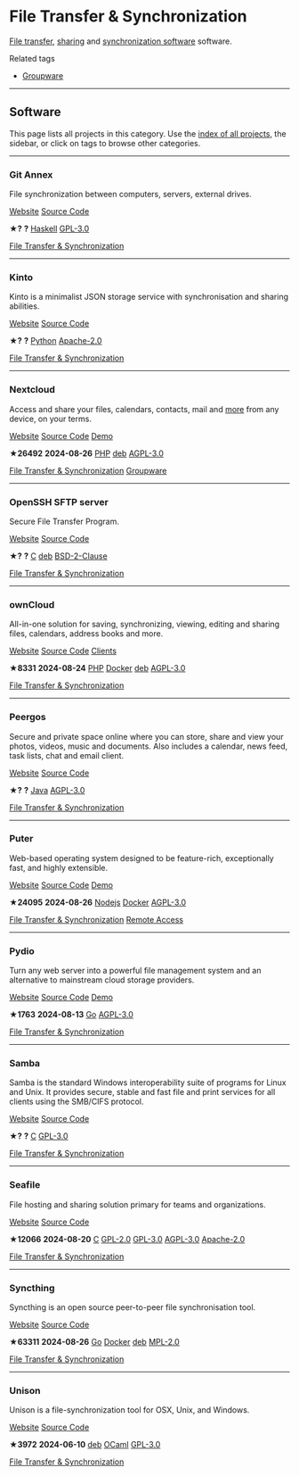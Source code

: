 # File Transfer & Synchronization

[File transfer](https://en.wikipedia.org/wiki/File_transfer), [sharing](https://en.wikipedia.org/wiki/File_sharing) and [synchronization software](https://en.wikipedia.org/wiki/File_synchronization) software.

Related tags

* [Groupware](https://awesome-selfhosted.net/tags/groupware.html)

---

## Software

This page lists all projects in this category. Use the [index of all projects](https://awesome-selfhosted.net/index.html), the sidebar, or click on  tags to browse other categories.

---

### Git Annex

File synchronization between computers, servers, external drives.

[ Website](https://git-annex.branchable.com/) [ Source Code](https://git.joeyh.name/index.cgi/git-annex.git/)

**★?**  **?** [ Haskell](https://awesome-selfhosted.net/platforms/haskell.html) [ GPL-3.0](https://awesome-selfhosted.net/index.html#list-of-licenses)

[ File Transfer & Synchronization](https://awesome-selfhosted.net/tags/file-transfer--synchronization.html)

---

### Kinto

Kinto is a minimalist JSON storage service with synchronisation and sharing abilities.

[ Website](https://kinto.readthedocs.org/) [ Source Code](https://github.com/Kinto)

**★?**  **?** [ Python](https://awesome-selfhosted.net/platforms/python.html) [ Apache-2.0](https://awesome-selfhosted.net/index.html#list-of-licenses)

[ File Transfer & Synchronization](https://awesome-selfhosted.net/tags/file-transfer--synchronization.html)

---

### Nextcloud

Access and share your files, calendars, contacts, mail and [more](https://apps.nextcloud.com/) from any device, on your terms.

[ Website](https://nextcloud.com/) [ Source Code](https://github.com/nextcloud/server) [ Demo](https://try.nextcloud.com/)

**★26492**  **2024-08-26** [ PHP](https://awesome-selfhosted.net/platforms/php.html) [ deb](https://awesome-selfhosted.net/platforms/deb.html) [ AGPL-3.0](https://awesome-selfhosted.net/index.html#list-of-licenses)

[ File Transfer & Synchronization](https://awesome-selfhosted.net/tags/file-transfer--synchronization.html) [ Groupware](https://awesome-selfhosted.net/tags/groupware.html)

---

### OpenSSH SFTP server

Secure File Transfer Program.

[ Website](https://www.openssh.com/) [ Source Code](https://cvsweb.openbsd.org/cgi-bin/cvsweb/src/usr.bin/ssh/)

**★?**  **?** [ C](https://awesome-selfhosted.net/platforms/c.html) [ deb](https://awesome-selfhosted.net/platforms/deb.html) [ BSD-2-Clause](https://awesome-selfhosted.net/index.html#list-of-licenses)

[ File Transfer & Synchronization](https://awesome-selfhosted.net/tags/file-transfer--synchronization.html)

---

### ownCloud

All-in-one solution for saving, synchronizing, viewing, editing and sharing files, calendars, address books and more.

[ Website](https://owncloud.org/) [ Source Code](https://github.com/owncloud/core) [ Clients](https://github.com/owncloud/core/wiki/Apps)

**★8331**  **2024-08-24** [ PHP](https://awesome-selfhosted.net/platforms/php.html) [ Docker](https://awesome-selfhosted.net/platforms/docker.html) [ deb](https://awesome-selfhosted.net/platforms/deb.html) [ AGPL-3.0](https://awesome-selfhosted.net/index.html#list-of-licenses)

[ File Transfer & Synchronization](https://awesome-selfhosted.net/tags/file-transfer--synchronization.html)

---

### Peergos

Secure and private space online where you can store, share and view your photos, videos, music and documents. Also includes a calendar, news feed, task lists, chat and email client.

[ Website](https://peergos.org/) [ Source Code](https://github.com/Peergos)

**★?**  **?** [ Java](https://awesome-selfhosted.net/platforms/java.html) [ AGPL-3.0](https://awesome-selfhosted.net/index.html#list-of-licenses)

[ File Transfer & Synchronization](https://awesome-selfhosted.net/tags/file-transfer--synchronization.html)

---

### Puter

Web-based operating system designed to be feature-rich, exceptionally fast, and highly extensible.

[ Website](https://puter.com/) [ Source Code](https://github.com/heyputer/puter) [ Demo](https://puter.com/)

**★24095**  **2024-08-26** [ Nodejs](https://awesome-selfhosted.net/platforms/nodejs.html) [ Docker](https://awesome-selfhosted.net/platforms/docker.html) [ AGPL-3.0](https://awesome-selfhosted.net/index.html#list-of-licenses)

[ File Transfer & Synchronization](https://awesome-selfhosted.net/tags/file-transfer--synchronization.html) [ Remote Access](https://awesome-selfhosted.net/tags/remote-access.html)

---

### Pydio

Turn any web server into a powerful file management system and an alternative to mainstream cloud storage providers.

[ Website](https://pydio.com/) [ Source Code](https://github.com/pydio/cells) [ Demo](https://pydio.com/en/demo)

**★1763**  **2024-08-13** [ Go](https://awesome-selfhosted.net/platforms/go.html) [ AGPL-3.0](https://awesome-selfhosted.net/index.html#list-of-licenses)

[ File Transfer & Synchronization](https://awesome-selfhosted.net/tags/file-transfer--synchronization.html)

---

### Samba

Samba is the standard Windows interoperability suite of programs for Linux and Unix. It provides secure, stable and fast file and print services for all clients using the SMB/CIFS protocol.

[ Website](https://www.samba.org/) [ Source Code](https://git.samba.org/samba.git/)

**★?**  **?** [ C](https://awesome-selfhosted.net/platforms/c.html) [ GPL-3.0](https://awesome-selfhosted.net/index.html#list-of-licenses)

[ File Transfer & Synchronization](https://awesome-selfhosted.net/tags/file-transfer--synchronization.html)

---

### Seafile

File hosting and sharing solution primary for teams and organizations.

[ Website](https://www.seafile.com/en/home/) [ Source Code](https://github.com/haiwen/seafile)

**★12066**  **2024-08-20** [ C](https://awesome-selfhosted.net/platforms/c.html) [ GPL-2.0](https://awesome-selfhosted.net/index.html#list-of-licenses) [ GPL-3.0](https://awesome-selfhosted.net/index.html#list-of-licenses) [ AGPL-3.0](https://awesome-selfhosted.net/index.html#list-of-licenses) [ Apache-2.0](https://awesome-selfhosted.net/index.html#list-of-licenses)

[ File Transfer & Synchronization](https://awesome-selfhosted.net/tags/file-transfer--synchronization.html)

---

### Syncthing

Syncthing is an open source peer-to-peer file synchronisation tool.

[ Website](https://syncthing.net/) [ Source Code](https://github.com/syncthing/syncthing)

**★63311**  **2024-08-26** [ Go](https://awesome-selfhosted.net/platforms/go.html) [ Docker](https://awesome-selfhosted.net/platforms/docker.html) [ deb](https://awesome-selfhosted.net/platforms/deb.html) [ MPL-2.0](https://awesome-selfhosted.net/index.html#list-of-licenses)

[ File Transfer & Synchronization](https://awesome-selfhosted.net/tags/file-transfer--synchronization.html)

---

### Unison

Unison is a file-synchronization tool for OSX, Unix, and Windows.

[ Website](https://www.cis.upenn.edu/~bcpierce/unison/) [ Source Code](https://github.com/bcpierce00/unison)

**★3972**  **2024-06-10** [ deb](https://awesome-selfhosted.net/platforms/deb.html) [ OCaml](https://awesome-selfhosted.net/platforms/ocaml.html) [ GPL-3.0](https://awesome-selfhosted.net/index.html#list-of-licenses)

[ File Transfer & Synchronization](https://awesome-selfhosted.net/tags/file-transfer--synchronization.html)
